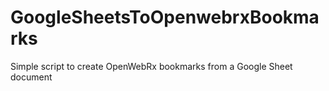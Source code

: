 # GoogleSheetsToOpenwebrxBookmarks
Simple script to create OpenWebRx bookmarks from a Google Sheet document

